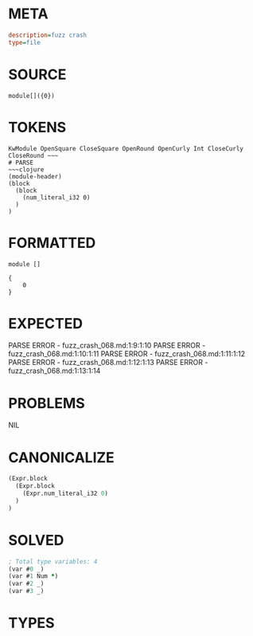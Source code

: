 # META
~~~ini
description=fuzz crash
type=file
~~~
# SOURCE
~~~roc
module[]({0})
~~~
# TOKENS
~~~text
KwModule OpenSquare CloseSquare OpenRound OpenCurly Int CloseCurly CloseRound ~~~
# PARSE
~~~clojure
(module-header)
(block
  (block
    (num_literal_i32 0)
  )
)
~~~
# FORMATTED
~~~roc
module []

{
	0
}
~~~
# EXPECTED
PARSE ERROR - fuzz_crash_068.md:1:9:1:10
PARSE ERROR - fuzz_crash_068.md:1:10:1:11
PARSE ERROR - fuzz_crash_068.md:1:11:1:12
PARSE ERROR - fuzz_crash_068.md:1:12:1:13
PARSE ERROR - fuzz_crash_068.md:1:13:1:14
# PROBLEMS
NIL
# CANONICALIZE
~~~clojure
(Expr.block
  (Expr.block
    (Expr.num_literal_i32 0)
  )
)
~~~
# SOLVED
~~~clojure
; Total type variables: 4
(var #0 _)
(var #1 Num *)
(var #2 _)
(var #3 _)
~~~
# TYPES
~~~roc
~~~
